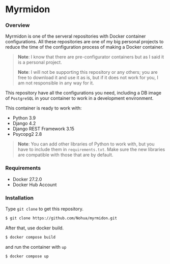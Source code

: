 
# Myrmidon

### Overview

Myrmidon is one of the serveral repositories with Docker container configurations. All these repositories are one of my big personal projects to reduce the time of the configuration process of making a Docker container.

>**Note**: I know that there are pre-configurator containers but as I said it is a personal project.
>
>**Note**: I will not be supporting this repository or any others; you are free to download it and use it as is, but if it does not work for you, I am not responsible in any way for it.

This repository have all the configurations you need, including a DB image of `PostgreSQL` in your container to work in a development environment.

This container is ready to work with:
- Python 3.9
- Django 4.2
- Django REST Framework 3.15
- Psycopg2 2.8

> **Note**: You can add other libraries of Python to work with, but you have to include them in `requirements.txt`. Make sure the new libraries are compatible with those that are by default.





### Requirements

- Docker 27.2.0
- Docker Hub Account


### Installation

Type `git clone` to get this repository.
```bash
$ git clone https://github.com/Nohua/myrmidon.git
```

After that, use docker build.
```bash
$ docker compose build
```

and run the container with `up`
```bash
$ docker compose up
```
